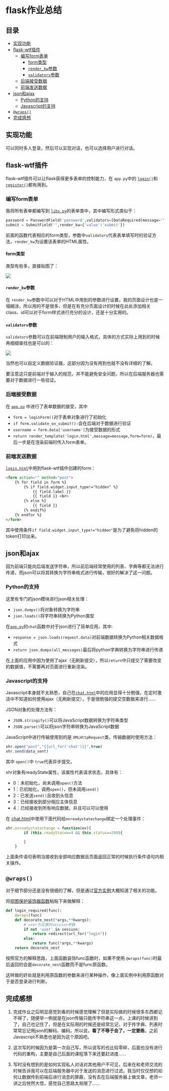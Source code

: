 # flask作业总结

## 目录

  - [实现功能](#实现功能)
  - [flask-wtf插件](#flask-wtf插件)
    - [编写form表单](#编写form表单)
      - [form类型](#form类型)
      - [`render_kw`参数](#render_kw参数)
      - [`validators`参数](#validators参数)
    - [后端接受数据](#后端接受数据)
    - [前端发送数据](#前端发送数据)
  - [json和ajax](#json和ajax)
    - [Python的支持](#python的支持)
    - [Javascript的支持](#javascript的支持)
  - [`@wraps()`](#wraps)
  - [完成感想](#完成感想)

## 实现功能

可以同时多人登录，然后可以实现对话，也可以选择用户进行对话。

## flask-wtf插件

flask-wtf插件可以让flask获得更多表单的控制能力，在 `app.py`中的 [`login()`](app.py#L16)和[`register()`](app.py#L52)都有用到。

### 编写form表单

我将所有表单都编写到 [`libs.py`](libs.py#L23)的表单类中，其中编写形式类似于：
```Python
password = PasswordField('password',validators=[DataRequired(message='You have to input password')])
submit = SubmitField('',render_kw={'value':'submit'})
```
前面的函数代表相应的form类型，参数中`validators`代表表单填写时的验证方法，`render_kw`为设置该表单的HTML属性。

#### form类型

类型有些多，直接贴图了：

![](static/pic/flask_wtf_form.png)

#### `render_kw`参数

在 `render_kw`参数中可以对于HTML中用到的参数进行设置，我的页面设计也是一塌糊涂，所以用的不是很多，但是在有充分页面设计的时候在此处添加相关class、id可以对于form样式进行充分的设计，还是十分实用的。

#### `validators`参数

`validators`参数可以在前端限制用户的输入格式，具体的方式实际上用到的时候再细细查找也是可以的：

![](static/pic/flask_wtf_form_validate.png)

当然也可以自定义数据验证器，这部分因为没有用到也就不没有详细的了解。

要注意这只是前端对于输入的规范，并不能避免安全问题，所以在后端服务器也需要对于数据进行一些验证。

### 后端接受数据

在 [`app.py`](app.py#L16) 中进行了表单数据的接受，其中

 - `form = loginForm()`对于表单对象进行了初始化
 - `if form.validate_on_submit():`会在后端对于数据进行验证
 - `username = form.data['username']`为接受数据的形式
 - `return render_template('login.html',message=message,form=form)`，最后一步是在渲染前端时传入form表单。

### 前端发送数据

[`login.html`](templates/login.html)中用到flask-wtf插件创建的form：

```HTML
<form action="" method="post">
	{% for field in form %}
		{% if field.widget.input_type!="hidden" %}
			{{ field.label }}
			{{ field }} <br>
		{% else %}
			{{ field }}
		{% endif%}
	{% endfor %}
</form>
```

其中使用条件`if field.widget.input_type!="hidden"`是为了避免将hidden的token打印出来。

## json和ajax

因为前端只能向后端发送字符串，所以前后端经常使用的列表、字典等都无法进行传递，而json可以将其转换为字符串格式进行传输，很好的解决了这一问题。

### Python的支持

这里有专门的json模块进行json相关处理：
- `json.dumps()`将对象转换为字符串
- `json.loads()`将字符串转换为Python类型

在[`app.py`](app.py#L78)的`chat`函数中对于json进行了简单应用，其中:
- `response = json.loads(request.data)`对前端数据转换为Python相关数据格式
- `return json.dumps(all_messages)`最后将python字典转换为字符串进行传递

在上面的应用中因为使用了ajax（无刷新提交），所以`return`中只提交了需要改变的数据值，不需要再对页面进行重新渲染。

### Javascript的支持

Javascript本身就不太熟悉，自己在[`chat.html`](templates/chat.html)中的应用显得十分勉强，在定时激活中不知道如何使用ajax（无刷新提交），于是很勉强的提交空数据来进行……

JSON对象的处理方法有：
- `JSON.stringify()`可以将JavaScript数据转换为字符串类型
- `JSON.parse()`可以将json字符串转换为JavaScript数据

JavaScript中进行传输使用到的是 `XMLHttpRequest`类，传输数据时使用方法：
```javascript
xhr.open("post","{{url_for('chat')}}",true)
xhr.send(data_sent)
```
其中 `open()`中 `true`代表异步提交。

xhr对象有readyState属性，该属性代表请求状态，具体有：
- 0：未初始化，尚未调用`open()`方法
- 1：已初始化，调用`open()`，但未调用`send()`
- 2：已发送`send()`且收到头信息
- 3：已经接收到部分相应主体信息
- 4：已经接收到所有响应数据，并且可以可以使用

在 [chat.html](templates/chat.html#32)中使用下面代码给`onreadystatechange`绑定一个处理事件：
```javascript
xhr.onreadystatechange = function(ev){
		if (this.readyState==4 && this.status==200){

		}
    }
```
上面条件语句表明当接收到全部响应数据且页面返回正常的时候执行条件语句内相关操作。

## `@wraps()`

对于细节部分还是没有很细的了解，但是通过[官方实例](https://docs.python.org/2/library/functools.html#functools.wraps)大概知道了相关的功能。

将[视图保护装饰器函数](libs.py#L12)粘贴下来做解释：
```Python
def login_required(func):
    @wraps(func)
    def decorate_nest(*args,**kwargs):
        # user为设置的session参数
        if not 'user' in session:
            return redirect(url_for("login"))
        else:
            return func(*args,**kwargs)
    return decorate_nest
```
按照官方的解释思路，上面函数装饰func函数时，如果不使用 `@wraps(func)`时最后返回的会是`decorate_nest`函数而不是func原函数。

这样做的好处就是利用原函数的参数来进行某种操作，像上面实例中利用原函数对于是否登录进行判断。

## 完成感想

1. 完成作业之后明显感觉到看的时候感觉理解了但是实际做的时候很多东西都记不得了，随便举一例就是在json传输只能传字符串这一点，上课的时候讲到了，自己也记住了，但是在实际用的时候还是经常忘记，对于传字典、列表时常常忘记用json的解码、编码。所以说，**看了不等于会了，一定要练**，之前Javascript不熟悉也是因为这个原因吧。


2. 这次写的时候因为是第一次自己写，所以说写的也比较零碎，后面也没有进行代码的重构，主要是自己后面的课程落下来还要赶进度……

3. 写时没有想到的是如何实现私人对话对其他用户不可见，后来在和老师交流的时候告诉我可以在后端服务器中对于发送的消息进行过滤。我当时仅仅想的如何让数据传到前端后进行消息的屏蔽，没有去在后端服务器上做文章，老师一讲之后恍然大悟，感觉自己思路太局限了……
